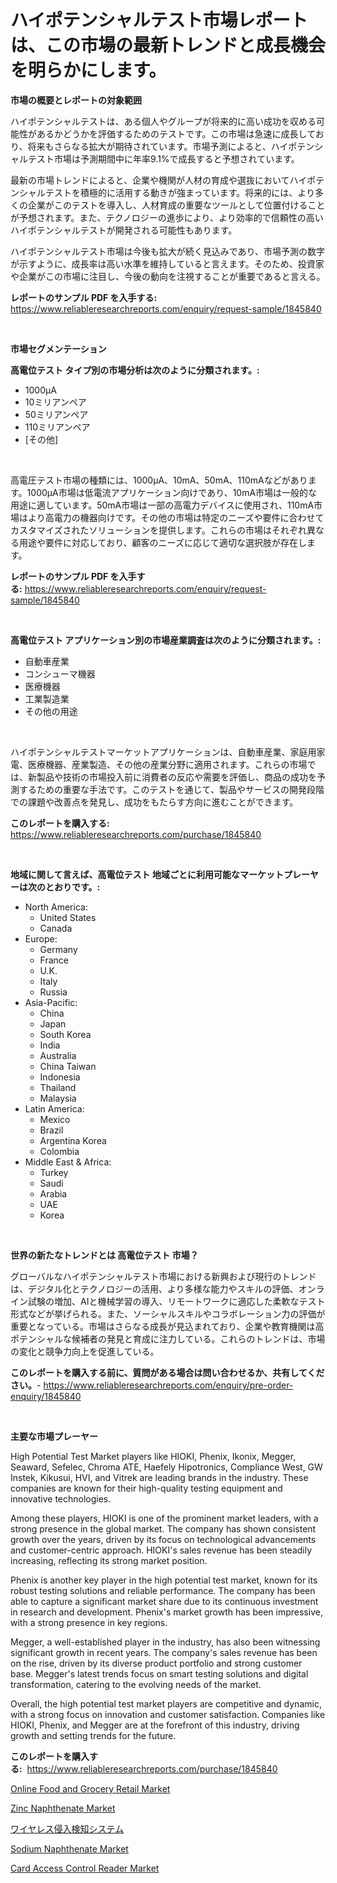 <p><h1>ハイポテンシャルテスト市場レポートは、この市場の最新トレンドと成長機会を明らかにします。</h1></p><p><strong>市場の概要とレポートの対象範囲</strong></p>
<p><p>ハイポテンシャルテストは、ある個人やグループが将来的に高い成功を収める可能性があるかどうかを評価するためのテストです。この市場は急速に成長しており、将来もさらなる拡大が期待されています。市場予測によると、ハイポテンシャルテスト市場は予測期間中に年率9.1%で成長すると予想されています。</p><p>最新の市場トレンドによると、企業や機関が人材の育成や選抜においてハイポテンシャルテストを積極的に活用する動きが強まっています。将来的には、より多くの企業がこのテストを導入し、人材育成の重要なツールとして位置付けることが予想されます。また、テクノロジーの進歩により、より効率的で信頼性の高いハイポテンシャルテストが開発される可能性もあります。</p><p>ハイポテンシャルテスト市場は今後も拡大が続く見込みであり、市場予測の数字が示すように、成長率は高い水準を維持していると言えます。そのため、投資家や企業がこの市場に注目し、今後の動向を注視することが重要であると言える。</p></p>
<p><strong>レポートのサンプル PDF を入手する:</strong> <a href="https://www.reliableresearchreports.com/enquiry/request-sample/1845840">https://www.reliableresearchreports.com/enquiry/request-sample/1845840</a></p>
<p>&nbsp;</p>
<p><strong>市場セグメンテーション</strong></p>
<p><strong>高電位テスト タイプ別の市場分析は次のように分類されます。:</strong></p>
<p><ul><li>1000μA</li><li>10ミリアンペア</li><li>50ミリアンペア</li><li>110ミリアンペア</li><li>[その他]</li></ul></p>
<p>&nbsp;</p>
<p><p>高電圧テスト市場の種類には、1000μA、10mA、50mA、110mAなどがあります。1000μA市場は低電流アプリケーション向けであり、10mA市場は一般的な用途に適しています。50mA市場は一部の高電力デバイスに使用され、110mA市場はより高電力の機器向けです。その他の市場は特定のニーズや要件に合わせてカスタマイズされたソリューションを提供します。これらの市場はそれぞれ異なる用途や要件に対応しており、顧客のニーズに応じて適切な選択肢が存在します。</p></p>
<p><strong>レポートのサンプル PDF を入手する:</strong>&nbsp;<a href="https://www.reliableresearchreports.com/enquiry/request-sample/1845840">https://www.reliableresearchreports.com/enquiry/request-sample/1845840</a></p>
<p>&nbsp;</p>
<p><strong> 高電位テスト アプリケーション別の市場産業調査は次のように分類されます。:</strong></p>
<p><ul><li>自動車産業</li><li>コンシューマ機器</li><li>医療機器</li><li>工業製造業</li><li>その他の用途</li></ul></p>
<p>&nbsp;</p>
<p><p>ハイポテンシャルテストマーケットアプリケーションは、自動車産業、家庭用家電、医療機器、産業製造、その他の産業分野に適用されます。これらの市場では、新製品や技術の市場投入前に消費者の反応や需要を評価し、商品の成功を予測するための重要な手法です。このテストを通じて、製品やサービスの開発段階での課題や改善点を発見し、成功をもたらす方向に進むことができます。</p></p>
<p><strong>このレポートを購入する:</strong>&nbsp; <a href="https://www.reliableresearchreports.com/purchase/1845840">https://www.reliableresearchreports.com/purchase/1845840</a></p>
<p>&nbsp;</p>
<p><strong>地域に関して言えば、高電位テスト 地域ごとに利用可能なマーケットプレーヤーは次のとおりです。:</strong></p>
<p><ul>
    <li>
        North America:
        <ul>
            <li>United States</li>
            <li>Canada</li>
        </ul>
    </li>
    <li>
        Europe:
        <ul>
            <li>Germany</li>
            <li>France</li>
            <li>U.K.</li>
            <li>Italy</li>
            <li>Russia</li>
        </ul>
    </li>
    <li>
        Asia-Pacific:
        <ul>
            <li>China</li>
            <li>Japan</li>
            <li>South Korea</li>
            <li>India</li>
            <li>Australia</li>
            <li>China Taiwan</li>
            <li>Indonesia</li>
            <li>Thailand</li>
            <li>Malaysia</li>
        </ul>
    </li>
    <li>
        Latin America:
        <ul>
            <li>Mexico</li>
            <li>Brazil</li>
            <li>Argentina Korea</li>
            <li>Colombia</li>
        </ul>
    </li>
    <li>
        Middle East & Africa:
        <ul>
            <li>Turkey</li>
            <li>Saudi</li>
            <li>Arabia</li>
            <li>UAE</li>
            <li>Korea</li>
        </ul>
    </li>
    </ul></p>
<p>&nbsp;</p>
<p><strong>世界の新たなトレンドとは 高電位テスト 市場？</strong></p>
<p><p>グローバルなハイポテンシャルテスト市場における新興および現行のトレンドは、デジタル化とテクノロジーの活用、より多様な能力やスキルの評価、オンライン試験の増加、AIと機械学習の導入、リモートワークに適応した柔軟なテスト形式などが挙げられる。また、ソーシャルスキルやコラボレーション力の評価が重要となっている。市場はさらなる成長が見込まれており、企業や教育機関は高ポテンシャルな候補者の発見と育成に注力している。これらのトレンドは、市場の変化と競争力向上を促進している。</p></p>
<p><strong>このレポートを購入する前に、質問がある場合は問い合わせるか、共有してください。</strong>- <a href="https://www.reliableresearchreports.com/enquiry/pre-order-enquiry/1845840">https://www.reliableresearchreports.com/enquiry/pre-order-enquiry/1845840</a></p>
<p>&nbsp;</p>
<p><strong>主要な市場プレーヤー</strong></p>
<p><p>High Potential Test Market players like HIOKI, Phenix, Ikonix, Megger, Seaward, Sefelec, Chroma ATE, Haefely Hipotronics, Compliance West, GW Instek, Kikusui, HVI, and Vitrek are leading brands in the industry. These companies are known for their high-quality testing equipment and innovative technologies.</p><p>Among these players, HIOKI is one of the prominent market leaders, with a strong presence in the global market. The company has shown consistent growth over the years, driven by its focus on technological advancements and customer-centric approach. HIOKI's sales revenue has been steadily increasing, reflecting its strong market position.</p><p>Phenix is another key player in the high potential test market, known for its robust testing solutions and reliable performance. The company has been able to capture a significant market share due to its continuous investment in research and development. Phenix's market growth has been impressive, with a strong presence in key regions.</p><p>Megger, a well-established player in the industry, has also been witnessing significant growth in recent years. The company's sales revenue has been on the rise, driven by its diverse product portfolio and strong customer base. Megger's latest trends focus on smart testing solutions and digital transformation, catering to the evolving needs of the market.</p><p>Overall, the high potential test market players are competitive and dynamic, with a strong focus on innovation and customer satisfaction. Companies like HIOKI, Phenix, and Megger are at the forefront of this industry, driving growth and setting trends for the future.</p></p>
<p><strong>このレポートを購入する:</strong>&nbsp;&nbsp;<a href="https://www.reliableresearchreports.com/purchase/1845840">https://www.reliableresearchreports.com/purchase/1845840</a></p>
<p><p><a href="https://view.publitas.com/reportprime-1/online-food-and-grocery-retail-market-provides-detailed-segmentation-of-this-market-based-on-type-application-and-region-and-forecast-for-the-period-from-2023-2030/">Online Food and Grocery Retail Market</a></p><p><a href="https://github.com/lbird53714/Market-Research-Report-List-3/blob/main/zinc-naphthenate-market.md">Zinc Naphthenate Market</a></p><p><a href="https://github.com/sghwr779811674/Market-Research-Report-List-1/blob/main/3708076190691.md">ワイヤレス侵入検知システム</a></p><p><a href="https://github.com/dringals/Market-Research-Report-List-3/blob/main/sodium-naphthenate-market.md">Sodium Naphthenate Market</a></p><p><a href="https://issuu.com/reportprime-2/docs/card-access-control-reader-market-size-2030.pptx">Card Access Control Reader Market</a></p></p>